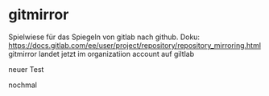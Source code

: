 # gitmirror

Spielwiese für das Spiegeln von gitlab nach github.
Doku: https://docs.gitlab.com/ee/user/project/repository/repository_mirroring.html
gitmirror landet jetzt im organizatiion account auf giltlab

neuer Test

nochmal
